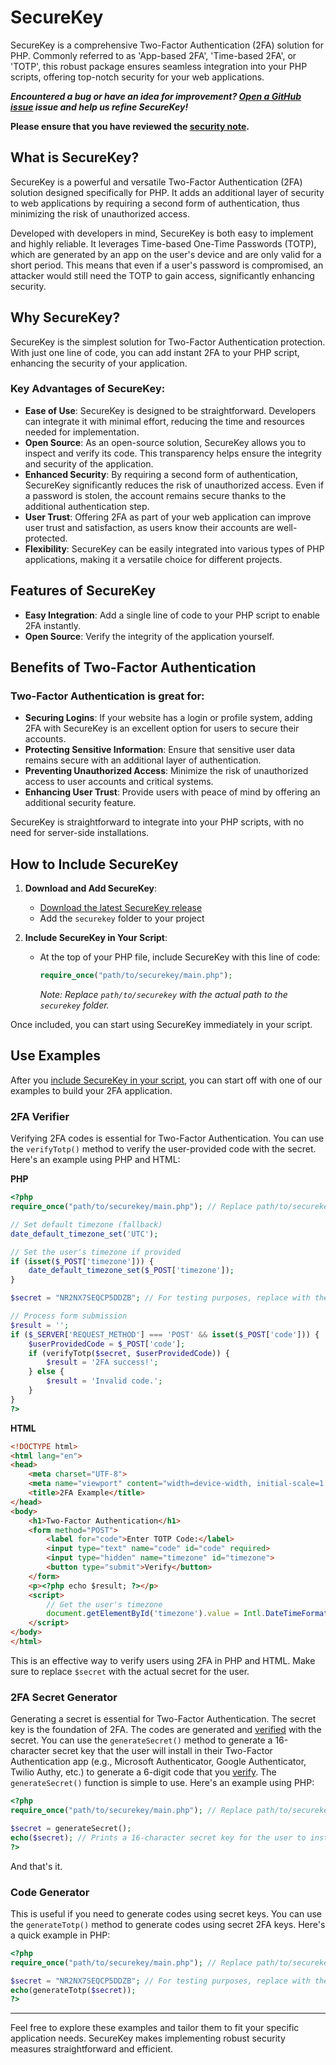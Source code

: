 # SecureKey

SecureKey is a comprehensive Two-Factor Authentication (2FA) solution for PHP. Commonly referred to as 'App-based 2FA', 'Time-based 2FA', or 'TOTP', this robust package ensures seamless integration into your PHP scripts, offering top-notch security for your web applications.

**_Encountered a bug or have an idea for improvement? [Open a GitHub issue](https://github.com/milestones14/SecureKey-PHP-2FA/issues/) issue and help us refine SecureKey!_**

**Please ensure that you have reviewed the [security note](https://github.com/milestones14/SecureKey-PHP-2FA/?tab=security-ov-file#security-note).**

## What is SecureKey?

SecureKey is a powerful and versatile Two-Factor Authentication (2FA) solution designed specifically for PHP. It adds an additional layer of security to web applications by requiring a second form of authentication, thus minimizing the risk of unauthorized access.

Developed with developers in mind, SecureKey is both easy to implement and highly reliable. It leverages Time-based One-Time Passwords (TOTP), which are generated by an app on the user's device and are only valid for a short period. This means that even if a user's password is compromised, an attacker would still need the TOTP to gain access, significantly enhancing security.

## Why SecureKey?

SecureKey is the simplest solution for Two-Factor Authentication protection. With just one line of code, you can add instant 2FA to your PHP script, enhancing the security of your application.

### Key Advantages of SecureKey:

- **Ease of Use**: SecureKey is designed to be straightforward. Developers can integrate it with minimal effort, reducing the time and resources needed for implementation.
- **Open Source**: As an open-source solution, SecureKey allows you to inspect and verify its code. This transparency helps ensure the integrity and security of the application.
- **Enhanced Security**: By requiring a second form of authentication, SecureKey significantly reduces the risk of unauthorized access. Even if a password is stolen, the account remains secure thanks to the additional authentication step.
- **User Trust**: Offering 2FA as part of your web application can improve user trust and satisfaction, as users know their accounts are well-protected.
- **Flexibility**: SecureKey can be easily integrated into various types of PHP applications, making it a versatile choice for different projects.

## Features of SecureKey

- **Easy Integration**: Add a single line of code to your PHP script to enable 2FA instantly.
- **Open Source**: Verify the integrity of the application yourself.

## Benefits of Two-Factor Authentication

### Two-Factor Authentication is great for:

- **Securing Logins**: If your website has a login or profile system, adding 2FA with SecureKey is an excellent option for users to secure their accounts.
- **Protecting Sensitive Information**: Ensure that sensitive user data remains secure with an additional layer of authentication.
- **Preventing Unauthorized Access**: Minimize the risk of unauthorized access to user accounts and critical systems.
- **Enhancing User Trust**: Provide users with peace of mind by offering an additional security feature.

SecureKey is straightforward to integrate into your PHP scripts, with no need for server-side installations.

## How to Include SecureKey

1. **Download and Add SecureKey**:
   - [Download the latest SecureKey release](https://github.com/milestones14/SecureKey-PHP-2FA/releases)
   - Add the `securekey` folder to your project

2. **Include SecureKey in Your Script**:
   - At the top of your PHP file, include SecureKey with this line of code:
     ```php
     require_once("path/to/securekey/main.php");
     ```
     *Note: Replace `path/to/securekey` with the actual path to the `securekey` folder.*

Once included, you can start using SecureKey immediately in your script.

## Use Examples

After you [include SecureKey in your script](#how-to-include-securekey), you can start off with one of our examples to build your 2FA application.

### 2FA Verifier

Verifying 2FA codes is essential for Two-Factor Authentication. You can use the `verifyTotp()` method to verify the user-provided code with the secret. Here's an example using PHP and HTML:

**PHP**

```php
<?php  
require_once("path/to/securekey/main.php"); // Replace path/to/securekey with the actual path to the securekey folder.

// Set default timezone (fallback)  
date_default_timezone_set('UTC');  

// Set the user's timezone if provided  
if (isset($_POST['timezone'])) {  
    date_default_timezone_set($_POST['timezone']);  
}  

$secret = "NR2NX7SEQCP5DDZB"; // For testing purposes, replace with the actual secret.  

// Process form submission  
$result = '';  
if ($_SERVER['REQUEST_METHOD'] === 'POST' && isset($_POST['code'])) {  
    $userProvidedCode = $_POST['code'];  
    if (verifyTotp($secret, $userProvidedCode)) {  
        $result = '2FA success!';  
    } else {  
        $result = 'Invalid code.';  
    }  
}  
?>
```

**HTML**

```html
<!DOCTYPE html>  
<html lang="en">  
<head>  
    <meta charset="UTF-8">  
    <meta name="viewport" content="width=device-width, initial-scale=1.0">  
    <title>2FA Example</title>  
</head>  
<body>  
    <h1>Two-Factor Authentication</h1>  
    <form method="POST">  
        <label for="code">Enter TOTP Code:</label>  
        <input type="text" name="code" id="code" required>  
        <input type="hidden" name="timezone" id="timezone">  
        <button type="submit">Verify</button>  
    </form>  
    <p><?php echo $result; ?></p>  
    <script>  
        // Get the user's timezone  
        document.getElementById('timezone').value = Intl.DateTimeFormat().resolvedOptions().timeZone;  
    </script>  
</body>  
</html>
```

This is an effective way to verify users using 2FA in PHP and HTML. Make sure to replace `$secret` with the actual secret for the user.

### 2FA Secret Generator

Generating a secret is essential for Two-Factor Authentication. The secret key is the foundation of 2FA. The codes are generated and [verified](#2fa-verifier) with the secret. You can use the `generateSecret()` method to generate a 16-character secret key that the user will install in their Two-Factor Authentication app (e.g., Microsoft Authenticator, Google Authenticator, Twilio Authy, etc.) to generate a 6-digit code that you [verify](#2fa-verifier). The `generateSecret()` function is simple to use. Here's an example using PHP:

```php
<?php  
require_once("path/to/securekey/main.php"); // Replace path/to/securekey with the actual path to the securekey folder.

$secret = generateSecret();  
echo($secret); // Prints a 16-character secret key for the user to install in their 2FA app  
?>
```

And that's it.

### Code Generator

This is useful if you need to generate codes using secret keys. You can use the `generateTotp()` method to generate codes using secret 2FA keys. Here's a quick example in PHP:

```php
<?php  
require_once("path/to/securekey/main.php"); // Replace path/to/securekey with the actual path to the securekey folder.

$secret = "NR2NX7SEQCP5DDZB"; // For testing purposes, replace with the actual secret.  
echo(generateTotp($secret));  
?>
```

---

Feel free to explore these examples and tailor them to fit your specific application needs. SecureKey makes implementing robust security measures straightforward and efficient.
